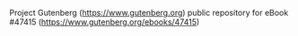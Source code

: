 Project Gutenberg (https://www.gutenberg.org) public repository for eBook #47415 (https://www.gutenberg.org/ebooks/47415)
